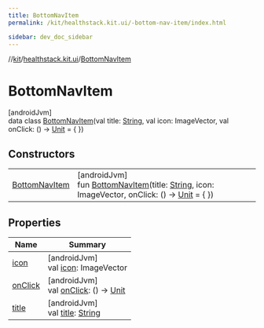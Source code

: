 ```yaml
---
title: BottomNavItem
permalink: /kit/healthstack.kit.ui/-bottom-nav-item/index.html

sidebar: dev_doc_sidebar
---
```

//[kit](../../../kit.html)/[healthstack.kit.ui](../index.html)/[BottomNavItem](index.html)



# BottomNavItem



[androidJvm]\
data class [BottomNavItem](index.html)(val title: [String](https://kotlinlang.org/api/latest/jvm/stdlib/kotlin/-string/index.html), val icon: ImageVector, val onClick: () -&gt; [Unit](https://kotlinlang.org/api/latest/jvm/stdlib/kotlin/-unit/index.html) = { })



## Constructors


| | |
|---|---|
| [BottomNavItem](-bottom-nav-item.html) | [androidJvm]<br>fun [BottomNavItem](-bottom-nav-item.html)(title: [String](https://kotlinlang.org/api/latest/jvm/stdlib/kotlin/-string/index.html), icon: ImageVector, onClick: () -&gt; [Unit](https://kotlinlang.org/api/latest/jvm/stdlib/kotlin/-unit/index.html) = { }) |


## Properties


| Name | Summary |
|---|---|
| [icon](icon.html) | [androidJvm]<br>val [icon](icon.html): ImageVector |
| [onClick](on-click.html) | [androidJvm]<br>val [onClick](on-click.html): () -&gt; [Unit](https://kotlinlang.org/api/latest/jvm/stdlib/kotlin/-unit/index.html) |
| [title](title.html) | [androidJvm]<br>val [title](title.html): [String](https://kotlinlang.org/api/latest/jvm/stdlib/kotlin/-string/index.html) |

